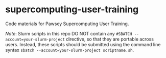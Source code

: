 # supercomputing-user-training

Code materials for Pawsey Supercomputing User Training.

*Note*: Slurm scripts in this repo DO NOT contain any `#SBATCH --account=your-slurm-project` directive, so that they are portable across users.  Instead, these scripts should be submitted using the command line syntax `sbatch --account=your-slurm-project scriptname.sh`.
